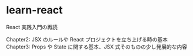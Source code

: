 # learn-react

React 実践入門の再読

Chapter2: JSX のルールや React プロジェクトを立ち上げる時の基本
Chapter3: Props や State に関する基本、JSX 式そのものの少し発展的な内容
